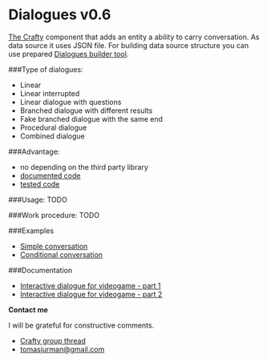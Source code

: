 # Dialogues v0.6

[The Crafty](http://craftyjs.com/) component that adds an entity a ability to carry conversation. As data source it uses JSON file. For building data source structure you can use prepared [Dialogues builder tool](http://kibo.github.com/dialoguesBuilder/).

###Type of dialogues:
- Linear
- Linear interrupted
- Linear dialogue with questions
- Branched dialogue with different results
- Fake branched dialogue with the same end
- Procedural dialogue
- Combined dialogue

###Advantage:
- no depending on the third party library
- [documented code](https://github.com/Kibo/CraftyDialogues/blob/master/WebContent/dialogues.js)
- [tested code](https://github.com/Kibo/CraftyDialogues/blob/master/WebContent/test/tests.html)

###Usage:
TODO

###Work procedure:
TODO

###Examples
- [Simple conversation](#)
- [Conditional conversation](#)

###Documentation
- [Interactive dialogue for videogame - part 1](http://tomasjurman.blogspot.cz/2013/02/interactive-dialogue-for-html5-game.html)
- [Interactive dialogue for videogame - part 2](#)

**Contact me**

I will be grateful for constructive comments.

- [Crafty group thread](https://groups.google.com/d/msg/craftyjs/_gw_gTHC2HU/8eEx1PLa5uwJ)
- tomasjurman@gmail.com


